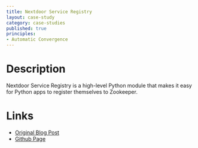 ```yaml
---
title: Nextdoor Service Registry
layout: case-study
category: case-studies
published: true
principles:
- Automatic Convergence
---
```


# Description
Nextdoor Service Registry is a high-level Python module that makes it easy
for Python apps to register themselves to Zookeeper. 

# Links
- [Original Blog Post](http://engblog.nextdoor.com/post/43517659364/nextdoor-service-registry)
- [Github Page](https://github.com/nextdoor/ndserviceregistry)
